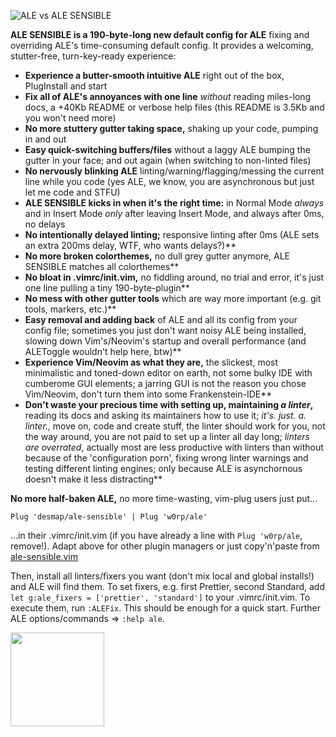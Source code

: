 ![ALE vs ALE SENSIBLE](https://user-images.githubusercontent.com/43666255/50682830-6a45ef00-1010-11e9-9fad-09273faf40e5.png)

**ALE SENSIBLE is a 190-byte-long new default config for ALE** fixing and overriding ALE's time-consuming default config. It provides a welcoming, stutter-free, turn-key-ready experience:

- **Experience a butter-smooth intuitive ALE** right out of the box, PlugInstall and start
- **Fix all of ALE's annoyances with one line** _without_ reading miles-long docs, a +40Kb README or verbose help files (this README is 3.5Kb and you won't need more)
- **No more stuttery gutter taking space,** shaking up your code, pumping in and out
- **Easy quick-switching buffers/files** without a laggy ALE bumping the gutter in your face; and out again (when switching to non-linted files)
- **No nervously blinking ALE** linting/warning/flagging/messing the current line while you code (yes ALE, we know, you are asynchronous but just let me code and STFU)
- **ALE SENSIBLE kicks in when it's the right time:** in Normal Mode _always_ and in Insert Mode _only_ after leaving Insert Mode, and always after 0ms, no delays
- **No intentionally delayed linting;** responsive linting after 0ms (ALE sets an extra 200ms delay, WTF, who wants delays?)**
- **No more broken colorthemes,** no dull grey gutter anymore, ALE SENSIBLE matches all colorthemes**
- **No bloat in .vimrc/init.vim,** no fiddling around, no trial and error, it's just one line pulling a tiny 190-byte-plugin**
- **No mess with other gutter tools** which are way more important (e.g. git tools, markers, etc.)**
- **Easy removal and adding back** of ALE and all its config from your config file; sometimes you just don't want noisy ALE being installed, slowing down Vim's/Neovim's startup and overall performance (and ALEToggle wouldn't help here, btw)**
- **Experience Vim/Neovim as what they are,** the slickest, most minimalistic and toned-down editor on earth, not some bulky IDE with cumberome GUI elements; a jarring GUI is not the reason you chose Vim/Neovim, don't turn them into some Frankenstein-IDE**
- **Don't waste your precious time with setting up, maintaining _a linter_,** reading its docs and asking its maintainers how to use it; _it's. just. a. linter._, move on, code and create stuff, the linter should work for you, not the way around, you are not paid to set up a linter all day long; _linters are overrated_, actually most are less productive with linters than without because of the 'configuration porn', fixing wrong linter warnings and testing different linting engines; only because ALE is asynchornous doesn't make it less distracting**

**No more half-baken ALE,** no more time-wasting, vim-plug users just put...
```
Plug 'desmap/ale-sensible' | Plug 'w0rp/ale'
```
...in their .vimrc/init.vim (if you have already a line with `Plug 'w0rp/ale`, remove!). Adapt above for other plugin managers or just copy'n'paste from [ale-sensible.vim](https://github.com/desmap/ale-sensible/blob/master/plugin/ale-sensible.vim)

Then, install all linters/fixers you want (don't mix local and global installs!) and ALE will find them. To set fixers, e.g. first Prettier, second Standard, add `let g:ale_fixers = ['prettier', 'standard']` to your .vimrc/init.vim. To execute them, run `:ALEFix`. This should be enough for a quick start. Further ALE options/commands => `:help ale`.

<img src='https://user-images.githubusercontent.com/43666255/50661376-413b4500-0fa3-11e9-9bd4-7248514f576a.png' width=150/>
